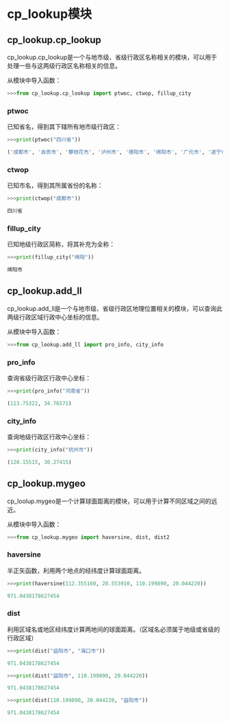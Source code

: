# cp_lookup模块

## cp_lookup.cp_lookup

cp_lookup.cp_lookup是一个与地市级、省级行政区名称相关的模块，可以用于处理一些与这两级行政区名称相关的信息。

从模块中导入函数：

```python
>>>from cp_lookup.cp_lookup import ptwoc, ctwop, fillup_city
```

### ptwoc

已知省名，得到其下辖所有地市级行政区：

```python
>>>print(ptwoc("四川省"))

('成都市', '自贡市', '攀枝花市', '泸州市', '德阳市', '绵阳市', '广元市', '遂宁市', '内江市', '乐山市', '南充市', '宜宾市', '广安市', '达州市', '资阳市', '眉山市', '巴中市', '雅安市', '阿坝藏族羌族自治州', '甘孜藏族自治州', '凉山彝族自治州')
```

### ctwop

已知市名，得到其所属省份的名称：

```python
>>>print(ctwop("成都市"))

四川省
```

### fillup_city

已知地级行政区简称，将其补充为全称：

```python
>>>print(fillup_city("绵阳"))

绵阳市
```

## cp_lookup.add_ll

cp_lookup.add_ll是一个与地市级、省级行政区地理位置相关的模块，可以查询此两级行政区域行政中心坐标的信息。

从模块中导入函数：

```python
>>>from cp_lookup.add_ll import pro_info, city_info
```

### pro_info

查询省级行政区行政中心坐标：

```python
>>>print(pro_info("河南省"))

(113.75322, 34.76571)
```

### city_info

查询地级行政区行政中心坐标：

```python
>>>print(city_info("杭州市"))

(120.15515, 30.27415)
```

## cp_lookup.mygeo

cp_loolup.mygeo是一个计算球面距离的模块，可以用于计算不同区域之间的远近。

从模块中导入函数：

```python
>>>from cp_lookup.mygeo import haversine, dist, dist2
```

### haversine

半正矢函数，利用两个地点的经纬度计算球面距离。

```python
>>>print(haversine(112.355160, 28.553910, 110.199890, 20.044220))

971.0438178627454
```

### dist

利用区域名或地区经纬度计算两地间的球面距离。（区域名必须属于地级或省级的行政区域）

```python
>>>print(dist("益阳市", "海口市"))

971.0438178627454

>>>print(dist("益阳市", 110.199890, 20.044220))

971.0438178627454

>>>print(dist(110.199890, 20.044220, "益阳市"))

971.0438178627454
```
